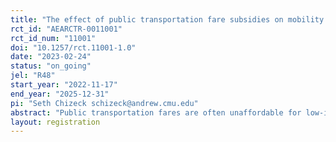```yaml
---
title: "The effect of public transportation fare subsidies on mobility and socioeconomic outcomes"
rct_id: "AEARCTR-0011001"
rct_id_num: "11001"
doi: "10.1257/rct.11001-1.0"
date: "2023-02-24"
status: "on_going"
jel: "R48"
start_year: "2022-11-17"
end_year: "2025-12-31"
pi: "Seth Chizeck schizeck@andrew.cmu.edu"
abstract: "Public transportation fares are often unaffordable for low-income riders. We conduct an experiment that provides public transportation fare subsidies to 9,574 working-age residents of Allegheny County, Pennsylvania who receive Supplemental Nutrition Assistance Program (SNAP) benefits. Study participants were randomly assigned to receive either a 0%, 50%, or 100% discount on all Pittsburgh Regional Transit (PRT) bus and light rail trips for 12 months. Study outcomes will include public transportation use, transportation mode substitution, earnings and labor supply, health care utilization, self-reported measures of well-being, and spatial mobility as measured by cell phone GPS data."
layout: registration
---
```



